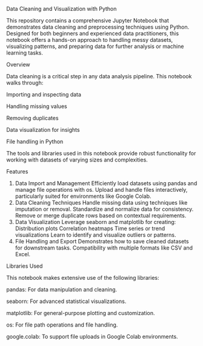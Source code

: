 Data Cleaning and Visualization with Python

This repository contains a comprehensive Jupyter Notebook that demonstrates data cleaning and preprocessing techniques using Python. Designed for both beginners and experienced data practitioners, this notebook offers a hands-on approach to handling messy datasets, visualizing patterns, and preparing data for further analysis or machine learning tasks.

Overview

Data cleaning is a critical step in any data analysis pipeline. This notebook walks through:

Importing and inspecting data

Handling missing values

Removing duplicates

Data visualization for insights

File handling in Python

The tools and libraries used in this notebook provide robust functionality for working with datasets of varying sizes and complexities.

Features
1. Data Import and Management
Efficiently load datasets using pandas and manage file operations with os.
Upload and handle files interactively, particularly suited for environments like Google Colab.
2. Data Cleaning Techniques
Handle missing data using techniques like imputation or removal.
Standardize and normalize data for consistency.
Remove or merge duplicate rows based on contextual requirements.
3. Data Visualization
Leverage seaborn and matplotlib for creating:
Distribution plots
Correlation heatmaps
Time series or trend visualizations
Learn to identify and visualize outliers or patterns.
4. File Handling and Export
Demonstrates how to save cleaned datasets for downstream tasks.
Compatibility with multiple formats like CSV and Excel.

Libraries Used

This notebook makes extensive use of the following libraries:

pandas: For data manipulation and cleaning.

seaborn: For advanced statistical visualizations.

matplotlib: For general-purpose plotting and customization.

os: For file path operations and file handling.

google.colab: To support file uploads in Google Colab environments.
